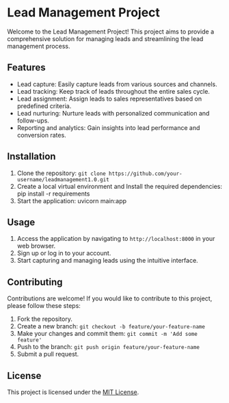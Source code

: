 # Lead Management Project

Welcome to the Lead Management Project! This project aims to provide a comprehensive solution for managing leads and streamlining the lead management process.

## Features

- Lead capture: Easily capture leads from various sources and channels.
- Lead tracking: Keep track of leads throughout the entire sales cycle.
- Lead assignment: Assign leads to sales representatives based on predefined criteria.
- Lead nurturing: Nurture leads with personalized communication and follow-ups.
- Reporting and analytics: Gain insights into lead performance and conversion rates.

## Installation

1. Clone the repository: `git clone https://github.com/your-username/leadmanagement1.0.git`
2. Create a local virtual environment and Install the required dependencies: pip install -r requirements
3. Start the application:  uvicorn main:app

## Usage

1. Access the application by navigating to `http://localhost:8000` in your web browser.
2. Sign up or log in to your account.
3. Start capturing and managing leads using the intuitive interface.

## Contributing

Contributions are welcome! If you would like to contribute to this project, please follow these steps:

1. Fork the repository.
2. Create a new branch: `git checkout -b feature/your-feature-name`
3. Make your changes and commit them: `git commit -m 'Add some feature'`
4. Push to the branch: `git push origin feature/your-feature-name`
5. Submit a pull request.

## License

This project is licensed under the [MIT License](LICENSE).
